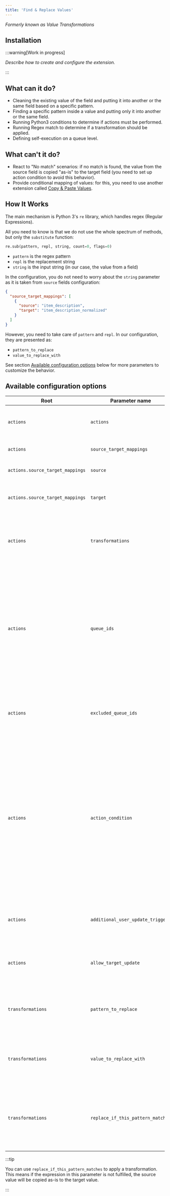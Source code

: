 ```yaml
---
title: 'Find & Replace Values'
---
```


_Formerly known as Value Transformations_

## Installation

:::warning[Work in progress]

_Describe how to create and configure the extension._

:::

## What can it do?

- Cleaning the existing value of the field and putting it into another or the same field based on a specific pattern.
- Finding a specific pattern inside a value and putting only it into another or the same field.
- Running Python3 conditions to determine if actions must be performed.
- Running Regex match to determine if a transformation should be applied.
- Defining self-execution on a queue level.

## What can't it do?

- React to "No match" scenarios: if no match is found, the value from the source field is copied "as-is" to the target field (you need to set up action condition to avoid this behavior).
- Provide conditional mapping of values: for this, you need to use another extension called [Copy & Paste Values](../copy-paste-values/index.md).

## How It Works

The main mechanism is Python 3's `re` library, which handles regex (Regular Expressions).

All you need to know is that we do not use the whole spectrum of methods, but only the `substitute` function:

```python
re.sub(pattern, repl, string, count=0, flags=0)
```

- `pattern` is the regex pattern
- `repl` is the replacement string
- `string` is the input string (in our case, the value from a field)

In the configuration, you do not need to worry about the `string` parameter as it is taken from `source` fields configuration:

```json
{
  "source_target_mappings": [
    {
      "source": "item_description",
      "target": "item_description_normalized"
    }
  ]
}
```

However, you need to take care of `pattern` and `repl`. In our configuration, they are presented as:

- `pattern_to_replace`
- `value_to_replace_with`

See section [Available configuration options](#available-configuration-options) below for more parameters to customize the behavior.

## Available configuration options

| Root                             | Parameter name                    | Description                                                                                                                                                                                                                                                                                                                                                                                                                                                                                   |
| -------------------------------- | --------------------------------- | --------------------------------------------------------------------------------------------------------------------------------------------------------------------------------------------------------------------------------------------------------------------------------------------------------------------------------------------------------------------------------------------------------------------------------------------------------------------------------------------- |
| `actions`                        | `actions`                         | List of actions to be performed. See a description of the action parameters below.                                                                                                                                                                                                                                                                                                                                                                                                            |
| `actions`                        | `source_target_mappings`          | List of source and target field schema IDs.                                                                                                                                                                                                                                                                                                                                                                                                                                                   |
| `actions.source_target_mappings` | `source`                          | Source schema_id of the initial value to be transformed.                                                                                                                                                                                                                                                                                                                                                                                                                                      |
| `actions.source_target_mappings` | `target`                          | Target field’s schema_id where the extension will store the transformed value.                                                                                                                                                                                                                                                                                                                                                                                                                |
| `actions`                        | `transformations`                 | List of transformations to perform on the value of the source field. See a description of the transformation parameters below.                                                                                                                                                                                                                                                                                                                                                                |
| `actions`                        | `queue_ids`                       | Queue IDs where the extension should perform the particular action. You can assign the extension to multiple queues and specify numerous actions for different queues in one instance. It’s optional. If not present, the extension will act on all the queues to which it is assigned unless excluded_queue_ids is set.                                                                                                                                                                      |
| `actions`                        | `excluded_queue_ids`              | Queue IDs where the function won’t perform the action. This parameter cannot be set along with queue_ids. It’s optional.                                                                                                                                                                                                                                                                                                                                                                      |
| `actions`                        | `action_condition`                | Condition’s definition for a particular action. Condition needs to evaluate to bool (True or False). When defined, the action will be evaluated. If True, the extension will apply the action’s transformation; otherwise, it won’t. It’s a Python condition where schema fields are referenced by their schema_id enclosed in {}. Example: `{item_code} != '' and {document_type} == 'invoice'` . [Python expressions documentation](https://docs.python.org/3.8/reference/expressions.html) |
| `actions`                        | `additional_user_update_trigger`  | Additional list of schema_ids that will trigger the action if a user modified a field with such name.                                                                                                                                                                                                                                                                                                                                                                                         |
| `actions`                        | `allow_target_update`             | If set to true, it prevents the action from overwriting the target value when the user updates it manually. Default false.                                                                                                                                                                                                                                                                                                                                                                    |
| `transformations`                | `pattern_to_replace`              | The regular expression defines a pattern in the value to be found and replaced. Python regular expressions.                                                                                                                                                                                                                                                                                                                                                                                   |
| `transformations`                | `value_to_replace_with`           | This value will replace all pattern occurrences matching the regular expression defined in the pattern_to_replace parameter.                                                                                                                                                                                                                                                                                                                                                                  |
| `transformations`                | `replace_if_this_pattern_matches` | Regular expression defines the condition for a transformation to be applied. Extension will apply the transformation if the value matches the expression. Python regular expressions.                                                                                                                                                                                                                                                                                                         |

:::tip

You can use `replace_if_this_pattern_matches` to apply a transformation. This means if the expression in this parameter is not fulfilled, the source value will be copied as-is to the target value.

:::
